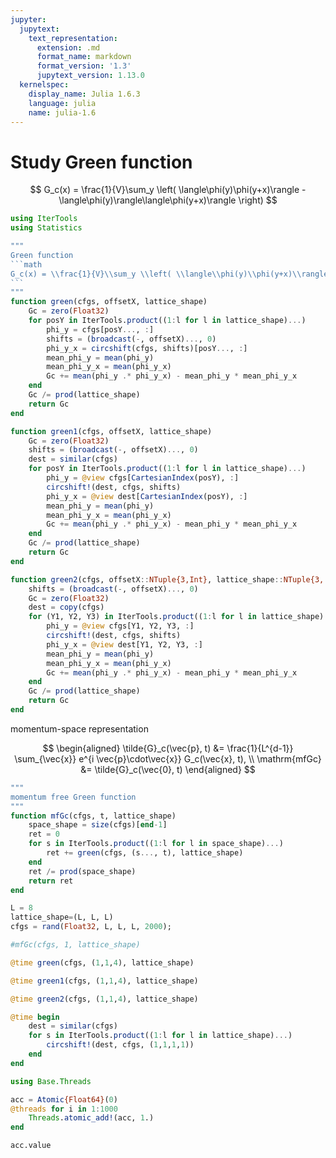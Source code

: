 ```yaml
---
jupyter:
  jupytext:
    text_representation:
      extension: .md
      format_name: markdown
      format_version: '1.3'
      jupytext_version: 1.13.0
  kernelspec:
    display_name: Julia 1.6.3
    language: julia
    name: julia-1.6
---
```


# Study Green function


$$
G_c(x) = \frac{1}{V}\sum_y \left( \langle\phi(y)\phi(y+x)\rangle - \langle\phi(y)\rangle\langle\phi(y+x)\rangle \right)
$$

```julia
using IterTools
using Statistics
```

````julia
"""
Green function
```math
G_c(x) = \\frac{1}{V}\\sum_y \\left( \\langle\\phi(y)\\phi(y+x)\\rangle - \\langle\\phi(y)\\rangle\\langle\\phi(y+x)\\rangle \\right)
```
"""
function green(cfgs, offsetX, lattice_shape)
    Gc = zero(Float32)
    for posY in IterTools.product((1:l for l in lattice_shape)...)
        phi_y = cfgs[posY..., :]
        shifts = (broadcast(-, offsetX)..., 0)
        phi_y_x = circshift(cfgs, shifts)[posY..., :]
        mean_phi_y = mean(phi_y)
        mean_phi_y_x = mean(phi_y_x)
        Gc += mean(phi_y .* phi_y_x) - mean_phi_y * mean_phi_y_x
    end
    Gc /= prod(lattice_shape)
    return Gc 
end
````

```julia
function green1(cfgs, offsetX, lattice_shape)
    Gc = zero(Float32)
    shifts = (broadcast(-, offsetX)..., 0)
    dest = similar(cfgs)
    for posY in IterTools.product((1:l for l in lattice_shape)...)
        phi_y = @view cfgs[CartesianIndex(posY), :]
        circshift!(dest, cfgs, shifts)
        phi_y_x = @view dest[CartesianIndex(posY), :]
        mean_phi_y = mean(phi_y)
        mean_phi_y_x = mean(phi_y_x)
        Gc += mean(phi_y .* phi_y_x) - mean_phi_y * mean_phi_y_x
    end
    Gc /= prod(lattice_shape)
    return Gc 
end
```

```julia
function green2(cfgs, offsetX::NTuple{3,Int}, lattice_shape::NTuple{3, Int})
    shifts = (broadcast(-, offsetX)..., 0)
    Gc = zero(Float32)
    dest = copy(cfgs)
    for (Y1, Y2, Y3) in IterTools.product((1:l for l in lattice_shape)...)
        phi_y = @view cfgs[Y1, Y2, Y3, :]
        circshift!(dest, cfgs, shifts)
        phi_y_x = @view dest[Y1, Y2, Y3, :]
        mean_phi_y = mean(phi_y)
        mean_phi_y_x = mean(phi_y_x)
        Gc += mean(phi_y .* phi_y_x) - mean_phi_y * mean_phi_y_x
    end
    Gc /= prod(lattice_shape)
    return Gc 
end
```

momentum-space representation

$$
\begin{aligned}
\tilde{G}_c(\vec{p}, t) 
&= 
\frac{1}{L^{d-1}}
\sum_{\vec{x}}
    e^{i \vec{p}\cdot\vec{x}} G_c(\vec{x}, t), \\
\mathrm{mfGc}
&= 
\tilde{G}_c(\vec{0}, t)
\end{aligned}
$$

$$
$$

```julia
"""
momentum free Green function
"""
function mfGc(cfgs, t, lattice_shape)
    space_shape = size(cfgs)[end-1]
    ret = 0
    for s in IterTools.product((1:l for l in space_shape)...)
        ret += green(cfgs, (s..., t), lattice_shape)
    end
    ret /= prod(space_shape)
    return ret
end
```

```julia
L = 8
lattice_shape=(L, L, L)
cfgs = rand(Float32, L, L, L, 2000);
```

```julia
#mfGc(cfgs, 1, lattice_shape)
```

```julia
@time green(cfgs, (1,1,4), lattice_shape)
```

```julia
@time green1(cfgs, (1,1,4), lattice_shape)
```

```julia
@time green2(cfgs, (1,1,4), lattice_shape)
```

```julia
@time begin 
    dest = similar(cfgs)
    for s in IterTools.product((1:l for l in lattice_shape)...)
        circshift!(dest, cfgs, (1,1,1,1))
    end
end
```

```julia
using Base.Threads
```

```julia
acc = Atomic{Float64}(0)
@threads for i in 1:1000
    Threads.atomic_add!(acc, 1.)
end
```

```julia
acc.value
```
